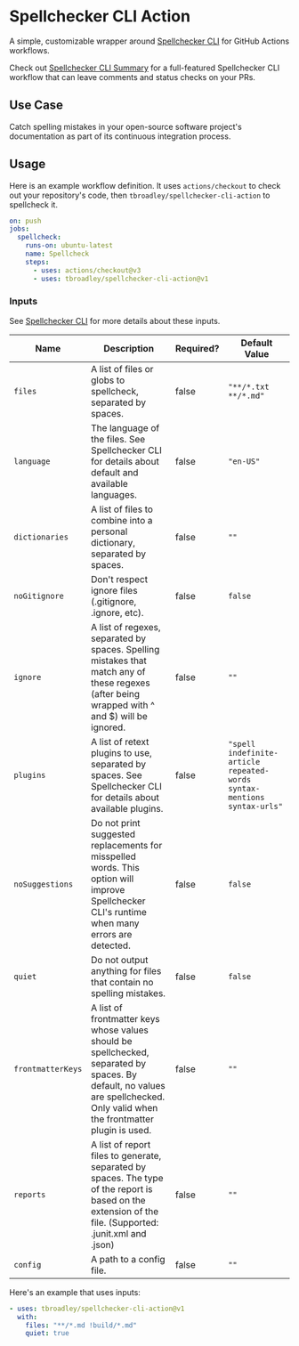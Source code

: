 # Spellchecker CLI Action

A simple, customizable wrapper around [Spellchecker CLI](https://github.com/tbroadley/spellchecker-cli) for GitHub Actions workflows.

Check out [Spellchecker CLI Summary](https://github.com/marketplace/actions/spellchecker-cli-summary) for a full-featured Spellchecker CLI workflow that can leave comments and status checks on your PRs.

## Use Case

Catch spelling mistakes in your open-source software project's documentation as part of its continuous integration process.

## Usage

Here is an example workflow definition. It uses `actions/checkout` to check out your repository's code, then `tbroadley/spellchecker-cli-action` to spellcheck it.

```yaml
on: push
jobs:
  spellcheck:
    runs-on: ubuntu-latest
    name: Spellcheck
    steps:
      - uses: actions/checkout@v3
      - uses: tbroadley/spellchecker-cli-action@v1
```

### Inputs

See [Spellchecker CLI](https://github.com/tbroadley/spellchecker-cli) for more details about these inputs.

| Name              | Description                                                                                                                                                                  | Required? | Default Value                                                           |
| ----------------- | ---------------------------------------------------------------------------------------------------------------------------------------------------------------------------- | --------- | ----------------------------------------------------------------------- |
| `files`           | A list of files or globs to spellcheck, separated by spaces.                                                                                                                 | false     | `"**/*.txt **/*.md"`                                                    |
| `language`        | The language of the files. See Spellchecker CLI for details about default and available languages.                                                                           | false     | `"en-US"`                                                               |
| `dictionaries`    | A list of files to combine into a personal dictionary, separated by spaces.                                                                                                  | false     | `""`                                                                    |
| `noGitignore`     | Don't respect ignore files (.gitignore, .ignore, etc).                                                                                                                       | false     | `false`                                                                 |
| `ignore`          | A list of regexes, separated by spaces. Spelling mistakes that match any of these regexes (after being wrapped with ^ and $) will be ignored.                                | false     | `""`                                                                    |
| `plugins`         | A list of retext plugins to use, separated by spaces. See Spellchecker CLI for details about available plugins.                                                              | false     | `"spell indefinite-article repeated-words syntax-mentions syntax-urls"` |
| `noSuggestions`   | Do not print suggested replacements for misspelled words. This option will improve Spellchecker CLI's runtime when many errors are detected.                                 | false     | `false`                                                                 |
| `quiet`           | Do not output anything for files that contain no spelling mistakes.                                                                                                          | false     | `false`                                                                 |
| `frontmatterKeys` | A list of frontmatter keys whose values should be spellchecked, separated by spaces. By default, no values are spellchecked. Only valid when the frontmatter plugin is used. | false     | `""`                                                                    |
| `reports`         | A list of report files to generate, separated by spaces. The type of the report is based on the extension of the file. (Supported: .junit.xml and .json)                     | false     | `""`                                                                    |
| `config`          | A path to a config file.                                                                                                                                                     | false     | `""`                                                                    |

Here's an example that uses inputs:

```yaml
- uses: tbroadley/spellchecker-cli-action@v1
  with:
    files: "**/*.md !build/*.md"
    quiet: true
```
